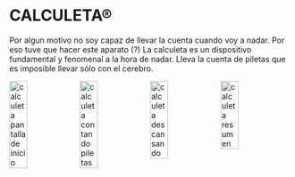 # CALCULETA®
Por algun motivo no soy capaz de llevar la cuenta cuando voy a nadar. 
Por eso tuve que hacer este aparato (?)
La calculeta es un dispositivo fundamental y fenomenal a la hora de nadar. Lleva la cuenta de piletas que es imposible llevar sólo con el cerebro.

<div style="display: flex; justify-content: space-between;">
  <img src="https://calculeta.estonoesunaweb.com.ar/calculeta_ini.png" alt="calculeta pantalla de inicio" width="25%">
  <img src="https://calculeta.estonoesunaweb.com.ar/calculeta_contando_piles.png" alt="calculeta contando piletas" width="25%">
  <img src="https://calculeta.estonoesunaweb.com.ar/calculeta_descansando.png" alt="calculeta descansando" width="25%">
  <img src="https://calculeta.estonoesunaweb.com.ar/calculeta_res.png" alt="calculeta resumen" width="25%">
</div>
